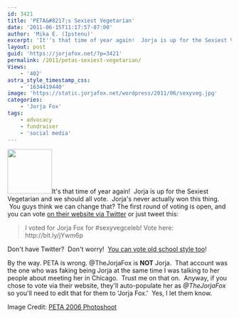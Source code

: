 ```yaml
---
id: 3421
title: 'PETA&#8217;s Sexiest Vegetarian'
date: '2011-06-15T11:17:57-07:00'
author: 'Mika E. (Ipstenu)'
excerpt: 'It''s that time of year again!  Jorja is up for the Sexiest Vegetarian and we should all vote for Jorja!'
layout: post
guid: 'https://jorjafox.net/?p=3421'
permalink: /2011/petas-sexiest-vegetarian/
Views:
    - '402'
astra_style_timestamp_css:
    - '1634419440'
image: 'https://static.jorjafox.net/wordpress/2011/06/sexyveg.jpg'
categories:
    - 'Jorja Fox'
tags:
    - advocacy
    - fundraiser
    - 'social media'
---
```


<a href="https://jorjafox.net/gallery/pro/advocacy/20060000-peta/"><img class="alignleft size-thumbnail wp-image-3422" title="sexyveg" src="//static.jorjafox.net/wordpress/2011/06/sexyveg-100x100.jpg" alt="" width="100" height="100" /></a>It's that time of year again!  Jorja is up for the Sexiest Vegetarian and we should all vote.  Jorja's never actually won this thing.  You guys think we can change that? The first round of voting is open, and you can vote <a href="http://features.peta.org/sexiest-Vegetarian-Celebrities-2011/default.aspx">on their website via Twitter</a> or just tweet this:
<blockquote>I voted for Jorja Fox for #sexyvegceleb! Vote here: http://bit.ly/jYwm6p</blockquote>
Don't have Twitter?  Don't worry!  <a href="http://features.peta.org/sexiest-Vegetarian-Celebrities-2011/Vote.aspx">You can vote old school style too</a>!

By the way. PETA is wrong. @TheJorjaFox is <strong>NOT</strong> Jorja.  That account was the one who was faking being Jorja at the same time I was talking to her people about meeting her in Chicago.  Trust me on that on.  Anyway, if you chose to vote via their website, they'll auto-populate her as <em>@TheJorjaFox</em> so you'll need to edit that for them to 'Jorja Fox.'  Yes, I let them know.

Image Credit: <a href="https://jorjafox.net/gallery/pro/advocacy/20060000-peta/">PETA 2006 Photoshoot</a>